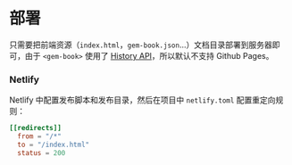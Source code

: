# 部署

只需要把前端资源（`index.html`，`gem-book.json`...）文档目录部署到服务器即可，由于 `<gem-book>` 使用了 [History API](https://developer.mozilla.org/en-US/docs/Web/API/History)，所以默认不支持 Github Pages。

### Netlify

Netlify 中配置发布脚本和发布目录，然后在项目中 `netlify.toml` 配置重定向规则：

```toml
[[redirects]]
  from = "/*"
  to = "/index.html"
  status = 200
```
